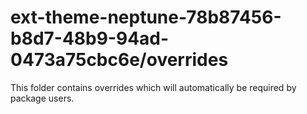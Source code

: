 # ext-theme-neptune-78b87456-b8d7-48b9-94ad-0473a75cbc6e/overrides

This folder contains overrides which will automatically be required by package users.
